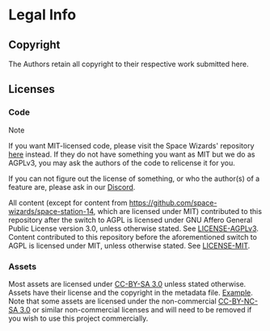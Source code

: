 # Legal Info

## Copyright

The Authors retain all copyright to their respective work submitted here.

## Licenses

### Code

> [!NOTE]
> If you want MIT-licensed code, please visit the Space Wizards' repository [here](https://github.com/space-wizards/space-station-14/) instead.
> If they do not have something you want as MIT but we do as AGPLv3, you may ask the authors of the code to relicense it for you.
>
> If you can not figure out the license of something, or who the author(s) of a feature are, please ask in our [Discord](https://discord.gg/q9vm8tfxc9).

All content (except for content from https://github.com/space-wizards/space-station-14, which are licensed under MIT) contributed to this repository after the switch to AGPL is licensed under GNU Affero General Public License version 3.0, unless otherwise stated.
See [LICENSE-AGPLv3](./LICENSE-AGPLv3.txt).
Content contributed to this repository before the aforementioned switch to AGPL is licensed under MIT, unless otherwise stated.
See [LICENSE-MIT](./LICENSE-MIT.txt).

### Assets

Most assets are licensed under [CC-BY-SA 3.0](https://creativecommons.org/licenses/by-sa/3.0/) unless stated otherwise.
Assets have their license and the copyright in the metadata file.
[Example](./Resources/Textures/Objects/Tools/crowbar.rsi/meta.json).
Note that some assets are licensed under the non-commercial [CC-BY-NC-SA 3.0](https://creativecommons.org/licenses/by-nc-sa/3.0/) or similar non-commercial licenses and will need to be removed if you wish to use this project commercially.
